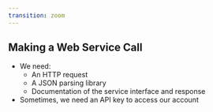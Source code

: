 ```yaml
---
transition: zoom
---
```


## Making a Web Service Call

- We need:
  - An HTTP request
  - A JSON parsing library
  - Documentation of the service interface and response
- Sometimes, we need an API key to access our account